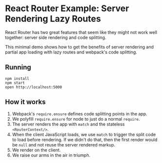 React Router Example: Server Rendering Lazy Routes
==================================================

React Router has two great features that seem like they might
not work well together: server side rendering and code splitting.

This minimal demo shows how to get the benefits of server rendering and
partial app loading with lazy routes and webpack's code splitting.

## Running

```
npm install
npm start
open http://localhost:5000
```

## How it works

1. Webpack's `require.ensure` defines code splitting points in the app.
2. We polyfill `require.ensure` for node to just do a normal `require`.
3. The server renders the app with `match` and the stateless
   `<RouterContext/>`.
4. When the client JavaScript loads, we use `match` to trigger the split
   code to load before rendering. If we didn't do that, then the first
   render would be `null` and not reuse the server rendered markup.
5. We render on the client.
6. We raise our arms in the air in triumph.

